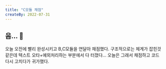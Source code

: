 ```yaml
---
title: "C모듈 채점"
createBy: 2022-07-31
---
```


## 음... 🎪
오늘 오전에 빨리 완성시키고 B,C모듈을 연달아 채점했다. 구조적으로는 체계가 잡힌것 같은데 텍스트 오타+예외처리하는 부분에서 다 터졌다... 오늘은 그래서 채점하고 코드 다시 고치다가 귀가했다.
<br>
<br>
